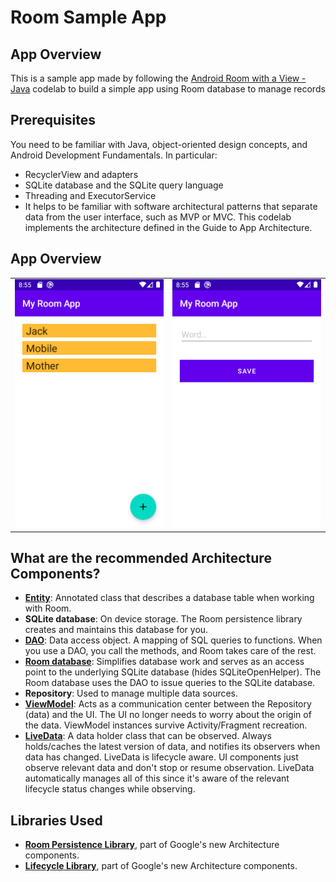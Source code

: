 # Room Sample App 

## App Overview
This is a sample app made by following the [Android Room with a View - Java](https://developer.android.com/codelabs/android-room-with-a-view#0) codelab to build a simple app using Room database to manage records

## Prerequisites
You need to be familiar with Java, object-oriented design concepts, and Android Development Fundamentals. In particular:
- RecyclerView and adapters
- SQLite database and the SQLite query language
- Threading and ExecutorService
- It helps to be familiar with software architectural patterns that separate data from the user interface, such as MVP or MVC. This codelab implements the architecture defined in the Guide to App Architecture.

## App Overview
<table>
    <tr>
        <td><img src="screenshots/Screenshot_1.png" width="300px" /></td>
        <td><img src="screenshots/Screenshot_2.png" width="300px" /></td>
    </tr>
</table>

## What are the recommended Architecture Components?
- **[Entity](https://developer.android.com/reference/androidx/room/Entity)**: Annotated class that describes a database table when working with Room.
- **SQLite database**: On device storage. The Room persistence library creates and maintains this database for you.
- **[DAO](https://developer.android.com/reference/androidx/room/Dao.html)**: Data access object. A mapping of SQL queries to functions. When you use a DAO, you call the methods, and Room takes care of the rest.
- **[Room database](https://developer.android.com/topic/libraries/architecture/room)**: Simplifies database work and serves as an access point to the underlying SQLite database (hides SQLiteOpenHelper). The Room database uses the DAO to issue queries to the SQLite database.
- **Repository**: Used to manage multiple data sources.
- **[ViewModel](https://developer.android.com/topic/libraries/architecture/viewmodel)**: Acts as a communication center between the Repository (data) and the UI. The UI no longer needs to worry about the origin of the data. ViewModel instances survive Activity/Fragment recreation.
- **[LiveData](https://developer.android.com/topic/libraries/architecture/livedata)**: A data holder class that can be observed. Always holds/caches the latest version of data, and notifies its observers when data has changed. LiveData is lifecycle aware. UI components just observe relevant data and don't stop or resume observation. LiveData automatically manages all of this since it's aware of the relevant lifecycle status changes while observing.

## Libraries Used
- **[Room Persistence Library](https://developer.android.com/topic/libraries/architecture/room.html)**, part of Google's new Architecture components.
- **[Lifecycle Library](https://developer.android.com/reference/android/arch/lifecycle/Lifecycle)**, part of Google's new Architecture components.


